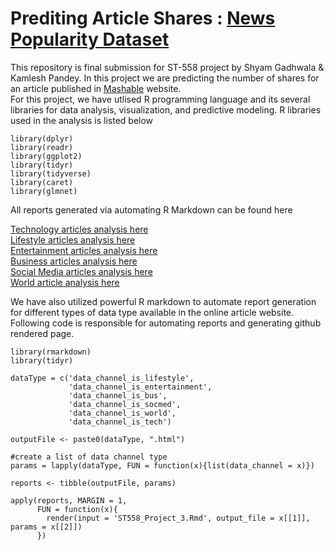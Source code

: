 # Prediting Article Shares : [News Popularity Dataset](https://archive.ics.uci.edu/ml/datasets/Online+News+Popularity) 


This repository is final submission for ST-558 project by Shyam Gadhwala & Kamlesh Pandey. In this project we are predicting the number of shares for an article published in [Mashable](https://mashable.com/) website.  
For this project, we have utlised R programming language and its several libraries for data analysis, visualization, and predictive modeling. R libraries used in the analysis is listed below  

```{r}
library(dplyr)  
library(readr)  
library(ggplot2)  
library(tidyr)  
library(tidyverse)  
library(caret)  
library(glmnet)  
```
All reports generated via automating R Markdown can be found here  

[Technology articles analysis here](data_channel_is_tech.html)  
[Lifestyle articles analysis here](data_channel_is_lifestyle.html)  
[Entertainment articles analysis here](data_channel_is_entertainment.html)  
[Business articles analysis here](data_channel_is_bus.html)  
[Social Media articles analysis here](data_channel_is_socmed.html)  
[World article analysis here](data_channel_is_world.html)  

We have also utilized powerful R markdown to automate report generation for different types of data type available in the online article website. Following code is responsible for automating reports and generating github rendered page.  

```{r}
library(rmarkdown)
library(tidyr)

dataType = c('data_channel_is_lifestyle',
             'data_channel_is_entertainment',
             'data_channel_is_bus',
             'data_channel_is_socmed',
             'data_channel_is_world',
             'data_channel_is_tech')

outputFile <- paste0(dataType, ".html")

#create a list of data channel type
params = lapply(dataType, FUN = function(x){list(data_channel = x)})

reports <- tibble(outputFile, params)

apply(reports, MARGIN = 1,
      FUN = function(x){
        render(input = 'ST558_Project_3.Rmd', output_file = x[[1]], params = x[[2]])
      })
```
